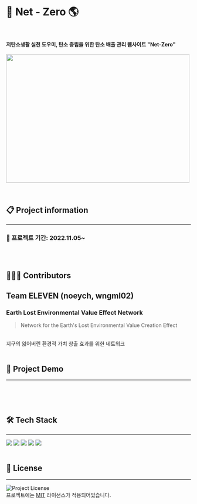 # 🌳 Net - Zero 🌎
<br>

**저탄소생활 실천 도우미, 탄소 중립을 위한 탄소 배출 관리 웹사이트 "Net-Zero"**
<br>
<br>
<img src ="https://user-images.githubusercontent.com/94836793/200189705-37cd8b52-7a4a-4c8b-b072-3515ce209d2b.png" width="500" height="350">

<br>

## 📋 Project information
-------------------------------
<!---- ### 📍 2022 행정안전부 데이터 분석 및 활용 공모전 --->
### 📍 프로젝트 기간: 2022.11.05~


<br>
<br>

## 🙎🏻‍♀️ Contributors
## Team **ELEVEN** (noeych, wngml02)

### **E**arth **L**ost **E**nvironmental **V**alue **E**ffect **N**etwork
> Network for the Earth's Lost Environmental Value Creation Effect
<br>
지구의 잃어버린 환경적 가치 창출 효과를 위한 네트워크

<br>
<br>

## 📁 Project Demo
--------------------------------


<br>
<br>
<br>


## 🛠 Tech Stack
------------------------------------
<img src="https://img.shields.io/badge/Python-3776AB?style=for-the-badge&logo=Python&logoColor=white">
<img src="https://img.shields.io/badge/html-E34F26?style=for-the-badge&logo=html5&logoColor=white">
<img src="https://img.shields.io/badge/css-1572B6?style=for-the-badge&logo=css3&logoColor=white">
<img src="https://img.shields.io/badge/bootstrap-7952B3?style=for-the-badge&logo=bootstrap&logoColor=white">
<img src="https://img.shields.io/badge/javascript-F7DF1E?style=for-the-badge&logo=javascript&logoColor=black">

<br>
<br>

## 📌 License
------------------------------------
![Project License](https://img.shields.io/github/license/rhea-so-lab/Good-README.md-Template)
<br>
프로젝트에는 [MIT](./LICENSE) 라이선스가 적용되어있습니다.
<br>